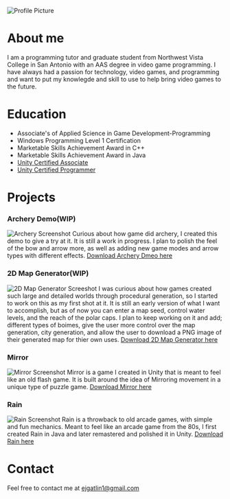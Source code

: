 ![Profile Picture](https://media.licdn.com/dms/image/C4D03AQFLZR9rYVi50A/profile-displayphoto-shrink_200_200/0?e=1573084800&v=beta&t=7WqiMQK2ubLEVUvAv51kR6aITWV0B4kRjXNwmPETZ3c)

# About me

I am a programming tutor and graduate student from Northwest Vista College in San Antonio with an AAS degree in video game programming. I have always had a passion for technology, video games, and programming and want to put my knowlegde and skill to use to help bring video games to the future.


# Education

* Associate's of Applied Science in Game Development-Programming
* Windows Programming Level 1 Certification
* Marketable Skills Achievement Award in C++
* Marketable Skills Achievement Award in Java
* [Unity Certified Associate](https://www.youracclaim.com/badges/1f984bb8-5086-4001-aabc-3121eda9c74e)
* [Unity Certified Programmer](https://www.youracclaim.com/badges/19d2b6e1-4c14-4c08-95a3-aed38fb29a70)


# Projects


### Archery Demo(WIP)
![Archery Screenshot](https://i.imgur.com/4ErX2Pt.png)
Curious about how game did archery, I created this demo to give a try at it. It is still a work in progress. I plan to polish the feel of the bow and arrow more, as well as adding new game modes and arrow types with different effects.
[Download Archery Dmeo here](https://drive.google.com/file/d/1_gwIg3IgfdhVP8Z7ZkRlaKWVAB9SIcWG/view?usp=sharing)



### 2D Map Generator(WIP)
![2D Map Generator Screeshot](https://i.imgur.com/AgXIs0P.png)
I was curious about how games created such large and detailed worlds through procedural generation, so I started to work on this as my first shot at it. It is still an early version of what I want to accomplish, but as of now you can enter a map seed, control water levels, and the reach of the polar caps. I plan to keep working on it and add; different types of boimes, give the user more control over the map generation, city generation, and allow the user to download a PNG image of their generated map for thier own uses.
[Download 2D Map Generator here](https://drive.google.com/file/d/13geu7aB4HkYma8OkQTBmshARgtkbmzw9/view?usp=sharing)


### Mirror
![Mirror Screenshot](https://i.imgur.com/XjaivzD.png)
Mirror is a game I created in Unity that is meant to feel like an old flash game. It is built around the idea of Mirroring movement in a unique type of puzzle game.
[Download Mirror here](https://drive.google.com/file/d/189QElTLCLSyNkSkNEd4Gd5LGLF9YrTDd/view?usp=sharing)

### Rain
![Rain Screenshot](https://i.imgur.com/9tmkvgZ.png)
Rain is a throwback to old arcade games, with simple and fun mechanics. Meant to feel like an arcade game from the 80s, I first created Rain in Java and later remastered and polished it in Unity.
[Download Rain here](https://drive.google.com/file/d/1U1uXsZGEKTzt51tTxI9H1yedkErtGLdB/view?usp=sharing)


# Contact
Feel free to contact me at ejgatlin1@gmail.com
